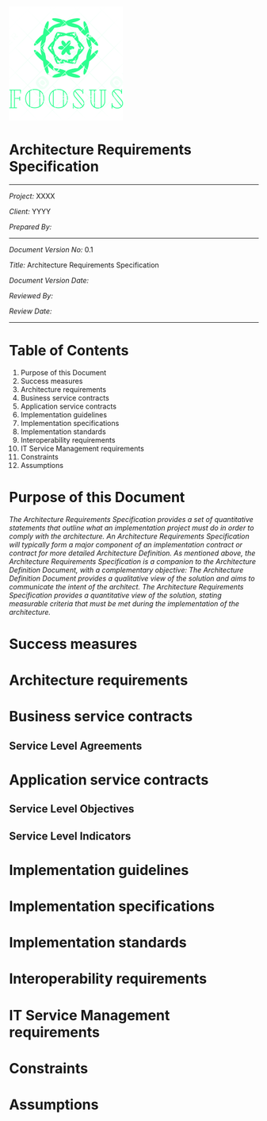 ![Foosus Logo](../../../images/foosus.png)
# Architecture Requirements Specification 
****
*Project:* XXXX

*Client:* YYYY

*Prepared By:*
***

*Document Version No:*
0.1

*Title:*
Architecture Requirements Specification

*Document Version Date:*

*Reviewed By:*

*Review Date:*

***


# Table of Contents
1. Purpose of this Document
1. Success measures
1. Architecture requirements
1. Business service contracts
1. Application service contracts
1. Implementation guidelines
1. Implementation specifications
1. Implementation standards
1. Interoperability requirements
1. IT Service Management requirements
1. Constraints
1. Assumptions

# Purpose of this Document

*The Architecture Requirements Specification provides a set of quantitative statements that outline what an implementation project must do in order to comply with the architecture. An Architecture Requirements Specification will typically form a major component of an implementation contract or contract for more detailed Architecture Definition.
As mentioned above, the Architecture Requirements Specification is a companion to the Architecture Definition Document, with a complementary objective:
The Architecture Definition Document provides a qualitative view of the solution and aims to communicate the intent of the architect.
The Architecture Requirements Specification provides a quantitative view of the solution, stating measurable criteria that must be met during the implementation of the architecture.*

# Success measures

# Architecture requirements

# Business service contracts
## Service Level Agreements

# Application service contracts
## Service Level Objectives
## Service Level Indicators 

# Implementation guidelines

# Implementation specifications

# Implementation standards

# Interoperability requirements

# IT Service Management requirements

# Constraints

# Assumptions


